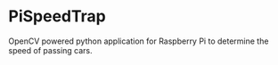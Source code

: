 # PiSpeedTrap
OpenCV powered python application for Raspberry Pi to determine the speed of passing cars.
